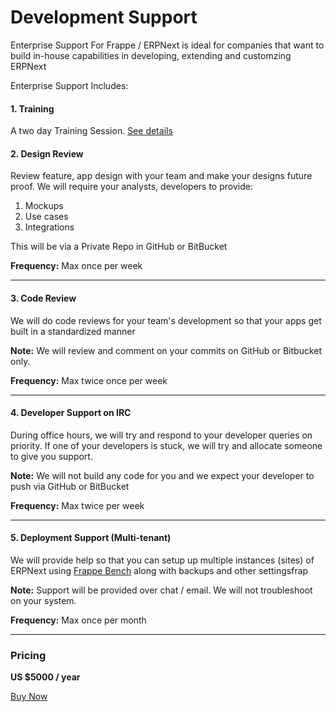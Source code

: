 # Development Support

<p class="lead">Enterprise Support For Frappe / ERPNext is ideal for companies that want to build in-house capabilities in developing, extending and customzing ERPNext</p>

Enterprise Support Includes:

#### 1. Training

A two day Training Session. [See details](/buy/training)

#### 2. Design Review

Review feature, app design with your team and make your designs future proof. We will require your analysts, developers to provide:

1. Mockups
1. Use cases
1. Integrations

This will be via a Private Repo in GitHub or BitBucket

**Frequency:** Max once per week

---

#### 3. Code Review

We will do code reviews for your team's development so that your apps get built in a standardized manner

**Note:** We will review and comment on your commits on GitHub or Bitbucket only.

**Frequency:** Max twice once per week

---

#### 4. Developer Support on IRC

During office hours, we will try and respond to your developer queries on priority. If one of your developers is stuck, we will try and allocate someone to give you support.

**Note:** We will not build any code for you and we expect your developer to push via GitHub or BitBucket

**Frequency:** Max twice per week

---

#### 5. Deployment Support (Multi-tenant)

We will provide help so that you can setup up multiple instances (sites) of ERPNext using [Frappe Bench](https://github.com/frappe/bench) along with backups and other settingsfrap

**Note:** Support will be provided over chat / email. We will not troubleshoot on your system.

**Frequency:** Max once per month

---

### Pricing

**US $5000 / year**

<a href="/buy/payment#DeveloperSupport" class="btn btn-success">Buy Now</a>
